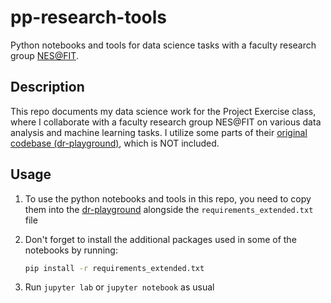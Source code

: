 # pp-research-tools

Python notebooks and tools for data science tasks with a faculty research group [NES@FIT](https://www.fit.vut.cz/research/group/nes@fit/.en).

## Description

This repo documents my data science work for the Project Exercise class, where I collaborate with a faculty research group NES@FIT on various data analysis and machine learning tasks. I utilize some parts of their [original codebase (dr-playground)](https://github.com/OviOvocny/dr-playground), which is NOT included.

## Usage

1. To use the python notebooks and tools in this repo, you need to copy them into the [dr-playground](https://github.com/OviOvocny/dr-playground) alongside the `requirements_extended.txt` file

2. Don't forget to install the additional packages used in some of the notebooks by running:
   ```bash
   pip install -r requirements_extended.txt
   ```
3. Run `jupyter lab` or `jupyter notebook` as usual

